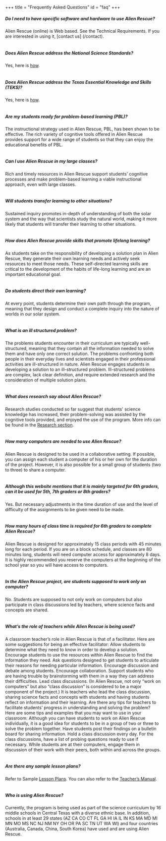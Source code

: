 +++
title = "Frequently Asked Questions"
id = "faq"
+++


##### Do I need to have specific software and hardware to use Alien Rescue?
Alien Rescue (online) is Web based. See the Technical Requirements. If you are interested in using it, [contact us] (/contact). 
<br /><br />

##### Does Alien Rescue address the National Science Standards?
Yes, here is [how](https://www.edb.utexas.edu/minliu/teacher_portal/documents/AlienRescueNationalStandards.pdf).
<br /><br />


##### Does Alien Rescue address the Texas Essential Knowledge and Skills (TEKS)?
Yes, here is [how](https://www.edb.utexas.edu/minliu/teacher_portal/documents/TEKS_AlienRescue.pdf).
<br /><br />

##### Are my students ready for problem-based learning (PBL)?
The instructional strategy used in Alien Rescue, PBL, has been shown to be effective. The rich variety of cognitive tools offered in Alien Rescue provides support for a wide range of students so that they can enjoy the educational benefits of PBL.
<br /><br />


##### Can I use Alien Rescue in my large classes?
Rich and timely resources in Alien Rescue support students’ cognitive processes and make problem-based learning a viable instructional approach, even with large classes.
<br /><br />


##### Will students transfer learning to other situations?
Sustained inquiry promotes in-depth of understanding of both the solar system and the way that scientists study the natural world, making it more likely that students will transfer their learning to other situations.
<br /><br />

##### How does Alien Rescue provide skills that promote lifelong learning?
As students take on the responsibility of developing a solution plan in Alien Rescue, they generate their own learning needs and actively seek resources to meet those needs. These self-directed learning skills are critical to the development of the habits of life-long learning and are an important educational goal.
<br /><br />

##### Do students direct their own learning?
At every point, students determine their own path through the program, meaning that they design and conduct a complete inquiry into the nature of worlds in our solar system.
<br /><br />

##### What is an ill structured problem?
The problems students encounter in their curriculum are typically well-structured, meaning that they contain all the information needed to solve them and have only one correct solution. The problems confronting both people in their everyday lives and scientists engaged in their professional activities are ill-structured in nature. Alien Rescue engages students in developing a solution to an ill-structured problem. Ill-structured problems are complex, lack clear definition, and require extended research and the consideration of multiple solution plans.
<br /><br />

##### What does research say about Alien Rescue?
Research studies conducted so far suggest that students' science knowledge has increased, their problem-solving was assisted by the cognitive tools provided, and enjoyed the use of the program. More info can be found in the [Research section](/researchers).
<br /><br />

##### How many computers are needed to use Alien Rescue?
Alien Rescue is designed to be used in a collaborative setting. If possible, you can assign each student a computer of his or her own for the duration of the project. However, it is also possible for a small group of students (two to three) to share a computer.
<br /><br />

##### Although this website mentions that it is mainly targeted for 6th graders, can it be used for 5th, 7th graders or 8th graders?
Yes. But necessary adjustments in the time duration of use and the level of difficulty of the assignments to be given need to be made.
<br /><br />

##### How many hours of class time is required for 6th graders to complete Alien Rescue?
Alien Rescue is designed for approximately 15 class periods with 45 minutes long for each period. If you are on a block schedule, and classes are 80 minutes long, students will need computer access for approximately 8 days. It is highly recommended you reserve the computers at the beginning of the school year so you will have access to computers.
<br /><br />


##### In the Alien Rescue project, are students supposed to work only on computer?
No. Students are supposed to not only work on computers but also participate in class discussions led by teachers, where science facts and concepts are shared.
<br /><br />



##### What’s the role of teachers while Alien Rescue is being used?
A classroom teacher’s role in Alien Rescue is that of a facilitator. Here are some suggestions for being an effective facilitator:
Allow students to determine what they need to know in order to develop a solution.
Encourage students to use the resources within Alien Rescue to find the information they need.
Ask questions designed to get students to articulate their reasons for needing particular information.
Encourage discussion and debate among students.
Encourage collaboration.
Support students who are having trouble by brainstorming with them in a way they can address their difficulties.
Lead class discussions. (In Alien Rescue, not only “work on computers” but also “class discussion” is considered to be a major component of the project.) It is teachers who lead the class discussion, sharing science facts and concepts with students and having students reflect on information and their learning.
Are there any tips for teachers to facilitate students’ progress in understanding and solving the problem?
Here are some tips and examples that you may want to use in your classroom:
Although you can have students to work on Alien Rescue individually, it is a good idea for students to be in a group of two or three to solve the problem together.
Have students post their findings on a bulletin board for sharing information.
Hold a class discussion every day.
For the class discussions, have a list of probing questions ready to use if necessary.
While students are at their computers, engage them in discussion of their work with their peers, both within and across the groups.
<br /><br />

##### Are there any sample lesson plans?
Refer to Sample [Lesson Plans](http://alienrescue.edb.utexas.edu/files/AlienRescueSampleLessonPlans.pdf). You can also refer to the [Teacher’s Manual](http://www.edb.utexas.edu/minliu/alienrescue/).
<br /><br />

##### Who is using Alien Rescue?
Currently, the program is being used as part of the science curriculum by 16 middle schools in Central Texas with a diverse ethnic base. In addition, schools in at least 29 states (AZ CA CO CT FL GA HI IA IL IN KS MA MD MI MN MO MS NC NJ NM NY OH OR PA SC TN UT WA WI) and four countries (Australia, Canada, China, South Korea) have used and are using Alien Rescue.<br /><br />
